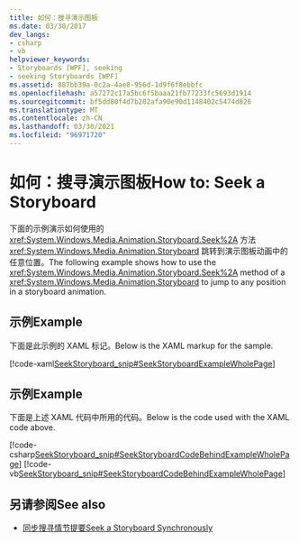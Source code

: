 ```yaml
---
title: 如何：搜寻演示图板
ms.date: 03/30/2017
dev_langs:
- csharp
- vb
helpviewer_keywords:
- Storyboards [WPF], seeking
- seeking Storyboards [WPF]
ms.assetid: 887bb39a-0c2a-4ae8-956d-1d9f6f8ebbfc
ms.openlocfilehash: a57272c17a5bc6f5baaa21fb77233fc5693d1914
ms.sourcegitcommit: bf5dd80f4d7b202afa90e90d1148402c5474d826
ms.translationtype: MT
ms.contentlocale: zh-CN
ms.lasthandoff: 03/30/2021
ms.locfileid: "96971720"
---
```

# <a name="how-to-seek-a-storyboard"></a><span data-ttu-id="ff1f7-102">如何：搜寻演示图板</span><span class="sxs-lookup"><span data-stu-id="ff1f7-102">How to: Seek a Storyboard</span></span>
<span data-ttu-id="ff1f7-103">下面的示例演示如何使用的 <xref:System.Windows.Media.Animation.Storyboard.Seek%2A> 方法 <xref:System.Windows.Media.Animation.Storyboard> 跳转到演示图板动画中的任意位置。</span><span class="sxs-lookup"><span data-stu-id="ff1f7-103">The following example shows how to use the <xref:System.Windows.Media.Animation.Storyboard.Seek%2A> method of a <xref:System.Windows.Media.Animation.Storyboard> to jump to any position in a storyboard animation.</span></span>  
  
## <a name="example"></a><span data-ttu-id="ff1f7-104">示例</span><span class="sxs-lookup"><span data-stu-id="ff1f7-104">Example</span></span>  
 <span data-ttu-id="ff1f7-105">下面是此示例的 XAML 标记。</span><span class="sxs-lookup"><span data-stu-id="ff1f7-105">Below is the XAML markup for the sample.</span></span>  
  
 [!code-xaml[SeekStoryboard_snip#SeekStoryboardExampleWholePage](~/samples/snippets/csharp/VS_Snippets_Wpf/SeekStoryboard_snip/CSharp/SeekStoryboardExample.xaml#seekstoryboardexamplewholepage)]  
  
## <a name="example"></a><span data-ttu-id="ff1f7-106">示例</span><span class="sxs-lookup"><span data-stu-id="ff1f7-106">Example</span></span>  
 <span data-ttu-id="ff1f7-107">下面是上述 XAML 代码中所用的代码。</span><span class="sxs-lookup"><span data-stu-id="ff1f7-107">Below is the code used with the XAML code above.</span></span>  
  
 [!code-csharp[SeekStoryboard_snip#SeekStoryboardCodeBehindExampleWholePage](~/samples/snippets/csharp/VS_Snippets_Wpf/SeekStoryboard_snip/CSharp/SeekStoryboardExample.xaml.cs#seekstoryboardcodebehindexamplewholepage)]
 [!code-vb[SeekStoryboard_snip#SeekStoryboardCodeBehindExampleWholePage](~/samples/snippets/visualbasic/VS_Snippets_Wpf/SeekStoryboard_snip/VisualBasic/SeekStoryboardExample.xaml.vb#seekstoryboardcodebehindexamplewholepage)]  
  
## <a name="see-also"></a><span data-ttu-id="ff1f7-108">另请参阅</span><span class="sxs-lookup"><span data-stu-id="ff1f7-108">See also</span></span>

- [<span data-ttu-id="ff1f7-109">同步搜寻情节提要</span><span class="sxs-lookup"><span data-stu-id="ff1f7-109">Seek a Storyboard Synchronously</span></span>](how-to-seek-a-storyboard-synchronously.md)

